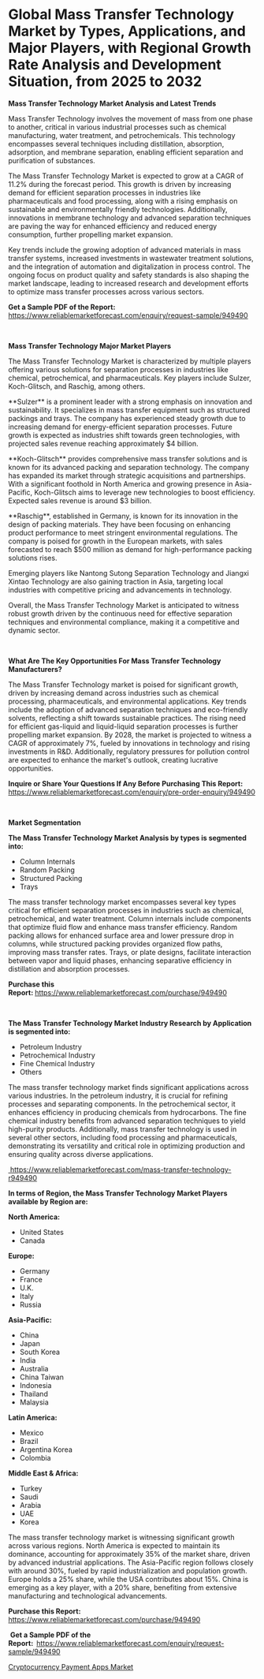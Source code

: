 <p><h1>Global Mass Transfer Technology Market by Types, Applications, and Major Players, with Regional Growth Rate Analysis and Development Situation, from 2025 to 2032</h1></p><p><strong>Mass Transfer Technology Market Analysis and Latest Trends</strong></p>
<p><p>Mass Transfer Technology involves the movement of mass from one phase to another, critical in various industrial processes such as chemical manufacturing, water treatment, and petrochemicals. This technology encompasses several techniques including distillation, absorption, adsorption, and membrane separation, enabling efficient separation and purification of substances. </p><p>The Mass Transfer Technology Market is expected to grow at a CAGR of 11.2% during the forecast period. This growth is driven by increasing demand for efficient separation processes in industries like pharmaceuticals and food processing, along with a rising emphasis on sustainable and environmentally friendly technologies. Additionally, innovations in membrane technology and advanced separation techniques are paving the way for enhanced efficiency and reduced energy consumption, further propelling market expansion. </p><p>Key trends include the growing adoption of advanced materials in mass transfer systems, increased investments in wastewater treatment solutions, and the integration of automation and digitalization in process control. The ongoing focus on product quality and safety standards is also shaping the market landscape, leading to increased research and development efforts to optimize mass transfer processes across various sectors.</p></p>
<p><strong>Get a Sample PDF of the Report:&nbsp;</strong> <a href="https://www.reliablemarketforecast.com/enquiry/request-sample/949490?utm_campaign=2950&utm_medium=2&utm_source=Github&utm_content=ia&utm_term=07032025&utm_id=mass-transfer-technology">https://www.reliablemarketforecast.com/enquiry/request-sample/949490</a></p>
<p>&nbsp;</p>
<p><strong>Mass Transfer Technology Major Market Players</strong></p>
<p><p>The Mass Transfer Technology Market is characterized by multiple players offering various solutions for separation processes in industries like chemical, petrochemical, and pharmaceuticals. Key players include Sulzer, Koch-Glitsch, and Raschig, among others.</p><p>**Sulzer** is a prominent leader with a strong emphasis on innovation and sustainability. It specializes in mass transfer equipment such as structured packings and trays. The company has experienced steady growth due to increasing demand for energy-efficient separation processes. Future growth is expected as industries shift towards green technologies, with projected sales revenue reaching approximately $4 billion.</p><p>**Koch-Glitsch** provides comprehensive mass transfer solutions and is known for its advanced packing and separation technology. The company has expanded its market through strategic acquisitions and partnerships. With a significant foothold in North America and growing presence in Asia-Pacific, Koch-Glitsch aims to leverage new technologies to boost efficiency. Expected sales revenue is around $3 billion.</p><p>**Raschig**, established in Germany, is known for its innovation in the design of packing materials. They have been focusing on enhancing product performance to meet stringent environmental regulations. The company is poised for growth in the European markets, with sales forecasted to reach $500 million as demand for high-performance packing solutions rises.</p><p>Emerging players like Nantong Sutong Separation Technology and Jiangxi Xintao Technology are also gaining traction in Asia, targeting local industries with competitive pricing and advancements in technology.</p><p>Overall, the Mass Transfer Technology Market is anticipated to witness robust growth driven by the continuous need for effective separation techniques and environmental compliance, making it a competitive and dynamic sector.</p></p>
<p>&nbsp;</p>
<p><strong>What Are The Key Opportunities For Mass Transfer Technology Manufacturers?</strong></p>
<p><p>The Mass Transfer Technology market is poised for significant growth, driven by increasing demand across industries such as chemical processing, pharmaceuticals, and environmental applications. Key trends include the adoption of advanced separation techniques and eco-friendly solvents, reflecting a shift towards sustainable practices. The rising need for efficient gas-liquid and liquid-liquid separation processes is further propelling market expansion. By 2028, the market is projected to witness a CAGR of approximately 7%, fueled by innovations in technology and rising investments in R&D. Additionally, regulatory pressures for pollution control are expected to enhance the market's outlook, creating lucrative opportunities.</p></p>
<p><strong>Inquire or Share Your Questions If Any Before Purchasing This Report:</strong> <a href="https://www.reliablemarketforecast.com/enquiry/pre-order-enquiry/949490?utm_campaign=2950&utm_medium=2&utm_source=Github&utm_content=ia&utm_term=07032025&utm_id=mass-transfer-technology">https://www.reliablemarketforecast.com/enquiry/pre-order-enquiry/949490</a></p>
<p>&nbsp;</p>
<p><strong>Market Segmentation</strong></p>
<p><strong>The Mass Transfer Technology Market Analysis by types is segmented into:</strong></p>
<p><ul><li>Column Internals</li><li>Random Packing</li><li>Structured Packing</li><li>Trays</li></ul></p>
<p><p>The mass transfer technology market encompasses several key types critical for efficient separation processes in industries such as chemical, petrochemical, and water treatment. Column internals include components that optimize fluid flow and enhance mass transfer efficiency. Random packing allows for enhanced surface area and lower pressure drop in columns, while structured packing provides organized flow paths, improving mass transfer rates. Trays, or plate designs, facilitate interaction between vapor and liquid phases, enhancing separative efficiency in distillation and absorption processes.</p></p>
<p><strong>Purchase this Report:&nbsp;</strong><a href="https://www.reliablemarketforecast.com/purchase/949490?utm_campaign=2950&utm_medium=2&utm_source=Github&utm_content=ia&utm_term=07032025&utm_id=mass-transfer-technology">https://www.reliablemarketforecast.com/purchase/949490</a></p>
<p>&nbsp;</p>
<p><strong>The Mass Transfer Technology Market Industry Research by Application is segmented into:</strong></p>
<p><ul><li>Petroleum Industry</li><li>Petrochemical Industry</li><li>Fine Chemical Industry</li><li>Others</li></ul></p>
<p><p>The mass transfer technology market finds significant applications across various industries. In the petroleum industry, it is crucial for refining processes and separating components. In the petrochemical sector, it enhances efficiency in producing chemicals from hydrocarbons. The fine chemical industry benefits from advanced separation techniques to yield high-purity products. Additionally, mass transfer technology is used in several other sectors, including food processing and pharmaceuticals, demonstrating its versatility and critical role in optimizing production and ensuring quality across diverse applications.</p></p>
<p><a href="https://www.reliablemarketforecast.com/mass-transfer-technology-r949490?utm_campaign=2950&utm_medium=2&utm_source=Github&utm_content=ia&utm_term=07032025&utm_id=mass-transfer-technology">&nbsp;https://www.reliablemarketforecast.com/mass-transfer-technology-r949490</a></p>
<p><strong>In terms of Region, the Mass Transfer Technology Market Players available by Region are:</strong></p>
<p>
    <p> <strong> North America: </strong>
        <ul>
            <li>United States</li>
            <li>Canada</li>
        </ul>
        </p> 
    <p> <strong> Europe: </strong>
        <ul>
            <li>Germany</li>
            <li>France</li>
            <li>U.K.</li>
            <li>Italy</li>
            <li>Russia</li>
        </ul>
        </p> 
    <p> <strong> Asia-Pacific: </strong>
        <ul>
            <li>China</li>
            <li>Japan</li>
            <li>South Korea</li>
            <li>India</li>
            <li>Australia</li>
            <li>China Taiwan</li>
            <li>Indonesia</li>
            <li>Thailand</li>
            <li>Malaysia</li>
        </ul>
        </p> 
    <p> <strong> Latin America: </strong>
        <ul>
            <li>Mexico</li>
            <li>Brazil</li>
            <li>Argentina Korea</li>
            <li>Colombia</li>
        </ul>
        </p> 
    <p> <strong> Middle East & Africa: </strong>
        <ul>
            <li>Turkey</li>
            <li>Saudi</li>
            <li>Arabia</li>
            <li>UAE</li>
            <li>Korea</li>
        </ul>
    </p>
    </p>
<p><p>The mass transfer technology market is witnessing significant growth across various regions. North America is expected to maintain its dominance, accounting for approximately 35% of the market share, driven by advanced industrial applications. The Asia-Pacific region follows closely with around 30%, fueled by rapid industrialization and population growth. Europe holds a 25% share, while the USA contributes about 15%. China is emerging as a key player, with a 20% share, benefiting from extensive manufacturing and technological advancements.</p></p>
<p><strong>Purchase this Report: </strong><a href="https://www.reliablemarketforecast.com/purchase/949490?utm_campaign=2950&utm_medium=2&utm_source=Github&utm_content=ia&utm_term=07032025&utm_id=mass-transfer-technology">https://www.reliablemarketforecast.com/purchase/949490</a></p>
<p>&nbsp;<strong>Get a Sample PDF of the Report:&nbsp;&nbsp;</strong><a href="https://www.reliablemarketforecast.com/enquiry/request-sample/949490?utm_campaign=2950&utm_medium=2&utm_source=Github&utm_content=ia&utm_term=07032025&utm_id=mass-transfer-technology">https://www.reliablemarketforecast.com/enquiry/request-sample/949490</a></p>
<p><strong></strong></p>
<p><p><a href="https://github.com/vilehoaguy/Market-Research-Report-List-1/blob/main/cryptocurrency-payment-apps-market.md?utm_campaign=2950&utm_medium=2&utm_source=Github&utm_content=ia&utm_term=07032025&utm_id=mass-transfer-technology">Cryptocurrency Payment Apps Market</a></p></p>